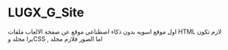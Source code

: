 # LUGX_G_Site
اول موقع اسويه بدون ذكاء اصطناعي 
موقع عن صفحة الالعاب 
ملفات HTML لازم تكون برا مجلد وCSS ,  اما الصور فلازم مجلد 
